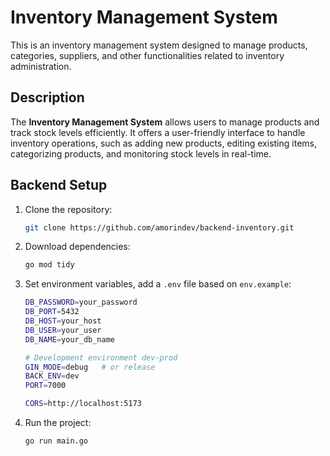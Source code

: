 # Inventory Management System

This is an inventory management system designed to manage products, categories, suppliers, and other functionalities related to inventory administration.

## Description

The **Inventory Management System** allows users to manage products and track stock levels efficiently. It offers a user-friendly interface to handle inventory operations, such as adding new products, editing existing items, categorizing products, and monitoring stock levels in real-time.

## Backend Setup

1. Clone the repository:
    ```bash
    git clone https://github.com/amorindev/backend-inventory.git
    ```

2. Download dependencies:
    ```bash
    go mod tidy
    ```

3. Set environment variables, add a `.env` file based on `env.example`:
    ```bash
    DB_PASSWORD=your_password
    DB_PORT=5432
    DB_HOST=your_host
    DB_USER=your_user
    DB_NAME=your_db_name

    # Development environment dev-prod
    GIN_MODE=debug   # or release
    BACK_ENV=dev
    PORT=7000

    CORS=http://localhost:5173
    ```
4. Run the project:
    ```bash
    go run main.go
    ```
